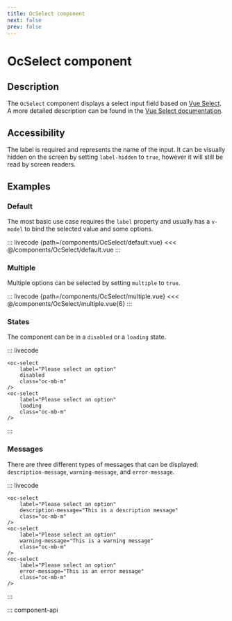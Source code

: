 ```yaml
---
title: OcSelect component
next: false
prev: false
---
```


# OcSelect component

## Description

The `OcSelect` component displays a select input field based on [Vue Select](https://vue-select.org/). A more detailed description can be found in the [Vue Select documentation](https://vue-select.org/).

## Accessibility

The label is required and represents the name of the input. It can be visually hidden on the screen by setting `label-hidden` to `true`, however it will still be read by screen readers.

## Examples

### Default

The most basic use case requires the `label` property and usually has a `v-model` to bind the selected value and some options.

::: livecode {path=/components/OcSelect/default.vue}
<<< @/components/OcSelect/default.vue
:::

### Multiple

Multiple options can be selected by setting `multiple` to `true`.

::: livecode {path=/components/OcSelect/multiple.vue}
<<< @/components/OcSelect/multiple.vue{6}
:::

### States

The component can be in a `disabled` or a `loading` state.

::: livecode
```html{3,8}
<oc-select
	label="Please select an option"
	disabled
	class="oc-mb-m"
/>
<oc-select
	label="Please select an option"
	loading
	class="oc-mb-m"
/>
```
:::

### Messages

There are three different types of messages that can be displayed: `description-message`, `warning-message`, and `error-message`.

::: livecode
```html{3,8,13}
<oc-select
	label="Please select an option"
	description-message="This is a description message"
	class="oc-mb-m"
/>
<oc-select
	label="Please select an option"
	warning-message="This is a warning message"
	class="oc-mb-m"
/>
<oc-select
	label="Please select an option"
	error-message="This is an error message"
	class="oc-mb-m"
/>
```
:::

::: component-api
